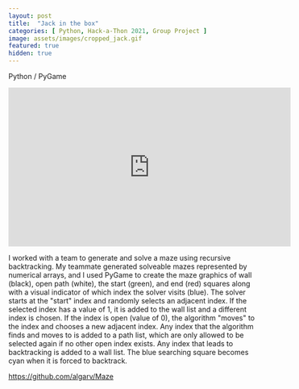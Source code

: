 ```yaml
---
layout: post
title:  "Jack in the box"
categories: [ Python, Hack-a-Thon 2021, Group Project ]
image: assets/images/cropped_jack.gif
featured: true
hidden: true
---
```

Python / PyGame

<iframe width="560" height="315" src="https://www.youtube.com/embed/r4uDLioyMAk" title="YouTube video player" frameborder="0" allow="accelerometer; autoplay; clipboard-write; encrypted-media; gyroscope; picture-in-picture" allowfullscreen></iframe>

I worked with a team to generate and solve a maze using recursive backtracking. My teammate generated solveable mazes represented by numerical arrays, and I used PyGame to create the maze graphics of wall (black), open path (white), the start (green), and end (red) squares along with a visual indicator of which index the solver visits (blue). The solver starts at the "start" index and randomly selects an adjacent index. If the selected index has a value of 1, it is added to the wall list and a different index is chosen. If the index is open (value of 0), the algorithm "moves" to the index and chooses a new adjacent index. Any index that the algorithm finds and moves to is added to a path list, which are only allowed to be selected again if no other open index exists. Any index that leads to backtracking is added to a wall list. The blue searching square becomes cyan when it is forced to backtrack.

https://github.com/algarv/Maze